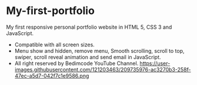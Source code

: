 # My-first-portfolio
My first responsive personal portfolio website in HTML 5, CSS 3 and JavaScript.
- Compatible with all screen sizes.
- Menu show and hidden, remove menu, Smooth scrolling, scroll to top, swiper, scroll reveal animation and send email in JavaScript.
- All right reserved by Bedimcode YouTube Channel.
https://user-images.githubusercontent.com/121203463/209735976-ac3270b3-258f-47ec-a5d7-042f7c1e9586.png
